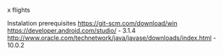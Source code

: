 x flights


Instalation prerequisites
https://git-scm.com/download/win
https://developer.android.com/studio/ - 3.1.4
http://www.oracle.com/technetwork/java/javase/downloads/index.html - 10.0.2

